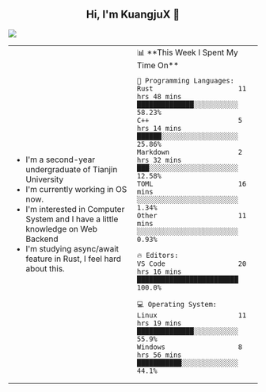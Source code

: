 <h2 align="center"> Hi, I'm KuangjuX 👋 </h2>
<p><img src="https://w.wallhaven.cc/full/nz/wallhaven-nz1e8j.jpg"></p>
<table>
    <tr>
        <td valign="center" width="50%">
            <ul>
                <li>I'm a second-year undergraduate of Tianjin University</li>
                <li>I'm currently working in OS now.</li>
                <li>I'm interested in Computer System and I have a little knowledge on Web Backend</li>
                <li>I'm studying async/await feature in Rust, I feel hard about this.</li>
            </ul>
        </td>
       <td valign="top" width="50%">
<!--START_SECTION:waka-->
📊 **This Week I Spent My Time On** 

```text
💬 Programming Languages: 
Rust                     11 hrs 48 mins      ██████████████░░░░░░░░░░░   58.23% 
C++                      5 hrs 14 mins       ██████░░░░░░░░░░░░░░░░░░░   25.86% 
Markdown                 2 hrs 32 mins       ███░░░░░░░░░░░░░░░░░░░░░░   12.58% 
TOML                     16 mins             ░░░░░░░░░░░░░░░░░░░░░░░░░   1.34% 
Other                    11 mins             ░░░░░░░░░░░░░░░░░░░░░░░░░   0.93%

🔥 Editors: 
VS Code                  20 hrs 16 mins      █████████████████████████   100.0%

💻 Operating System: 
Linux                    11 hrs 19 mins      ██████████████░░░░░░░░░░░   55.9% 
Windows                  8 hrs 56 mins       ███████████░░░░░░░░░░░░░░   44.1%

```


<!--END_SECTION:waka-->
</td></tr>
</table>


